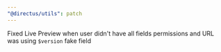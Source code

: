 ```yaml
---
"@directus/utils": patch
---
```


Fixed Live Preview when user didn't have all fields permissions and URL was using `$version` fake field
